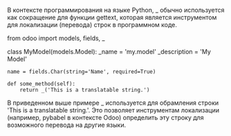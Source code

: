 В контексте программирования на языке Python, _ обычно используется как сокращение для функции gettext, которая является
инструментом для локализации (перевода) строк в программном коде.

from odoo import models, fields, _

class MyModel(models.Model):
_name = 'my.model'
_description = 'My Model'

    name = fields.Char(string='Name', required=True)

    def some_method(self):
        return _('This is a translatable string.')

В приведенном выше примере _ используется для обрамления строки 'This is a translatable string.'. Это позволяет
инструментам локализации (например, pybabel в контексте Odoo) определить эту строку для возможного перевода на другие
языки.